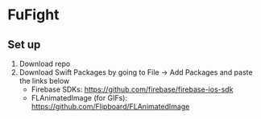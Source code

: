 # FuFight

## Set up
1. Download repo
2. Download Swift Packages by going to File -> Add Packages and paste the links below
    - Firebase SDKs: https://github.com/firebase/firebase-ios-sdk
    - FLAnimatedImage (for GIFs): https://github.com/Flipboard/FLAnimatedImage
